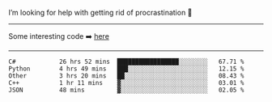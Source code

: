 I’m looking for help with getting rid of procrastination 🤔

-----

Some interesting code :arrow_right: [here](https://github.com/zhen8838/playground)

-----

<!--START_SECTION:waka-->

```text
C#            26 hrs 52 mins  █████████████████░░░░░░░░   67.71 %
Python        4 hrs 49 mins   ███░░░░░░░░░░░░░░░░░░░░░░   12.15 %
Other         3 hrs 20 mins   ██░░░░░░░░░░░░░░░░░░░░░░░   08.43 %
C++           1 hr 11 mins    ▓░░░░░░░░░░░░░░░░░░░░░░░░   03.01 %
JSON          48 mins         ▓░░░░░░░░░░░░░░░░░░░░░░░░   02.05 %
```

<!--END_SECTION:waka-->

<!--
**zhen8838/zhen8838** is a ✨ _special_ ✨ repository because its `README.md` (this file) appears on your GitHub profile.

Here are some ideas to get you started:

- 🔭 I’m currently working on ...
- 🌱 I’m currently learning ...
- 👯 I’m looking to collaborate on ...
 ...
- 💬 Ask me about ...
- 📫 How to reach me: ...
- 😄 Pronouns: ...
- ⚡ Fun fact: ...
-->
